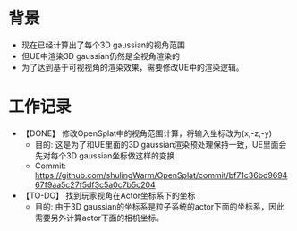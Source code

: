 # 背景
- 现在已经计算出了每个3D gaussian的视角范围
- 但UE中渲染3D gaussian仍然是全视角渲染的
- 为了达到基于可视视角的渲染效果，需要修改UE中的渲染逻辑。

# 工作记录
- 【DONE】 修改OpenSplat中的视角范围计算，将输入坐标改为(x,-z,-y)
	- 目的: 这是为了和UE里面的3D gaussian渲染预处理保持一致，UE里面会先对每个3D gaussian坐标做这样的变换
	- Commit: https://github.com/shulingWarm/OpenSplat/commit/bf71c36bd969467f9aa5c27f5df3c5a0c7b5c204
- 【TO-DO】 找到玩家视角在Actor坐标系下的坐标
	- 目的: 由于3D gaussian的坐标系是粒子系统的actor下面的坐标系，因此需要另外计算actor下面的相机坐标。